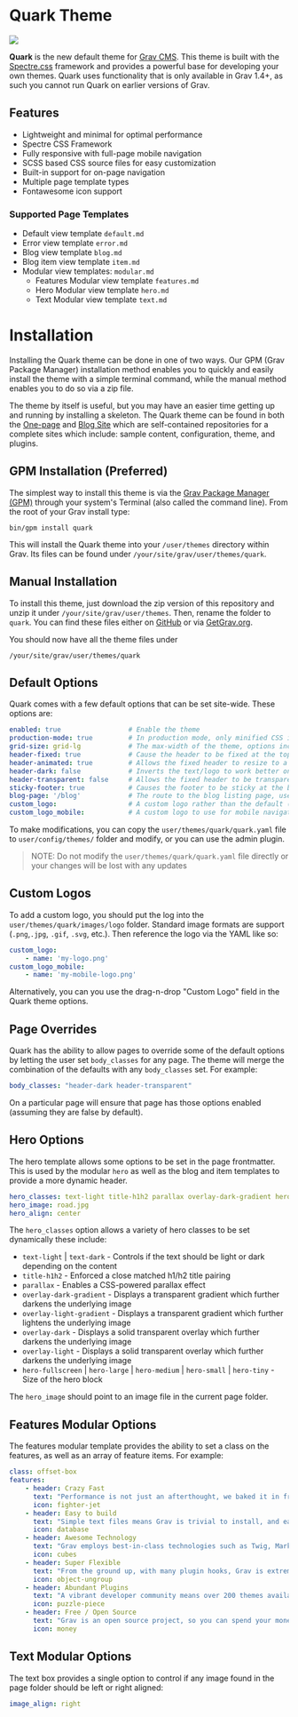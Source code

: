 # Quark Theme

![](assets/quark-screenshots.jpg)

**Quark** is the new default theme for [Grav CMS](http://github.com/getgrav/grav).  This theme is built with the [Spectre.css](https://picturepan2.github.io/spectre/) framework and provides a powerful base for developing your own themes. Quark uses functionality that is only available in Grav 1.4+, as such you cannot run Quark on earlier versions of Grav.

## Features

* Lightweight and minimal for optimal performance
* Spectre CSS Framework
* Fully responsive with full-page mobile navigation
* SCSS based CSS source files for easy customization
* Built-in support for on-page navigation
* Multiple page template types
* Fontawesome icon support

### Supported Page Templates

* Default view template `default.md`
* Error view template `error.md`
* Blog view template `blog.md`
* Blog item view template `item.md`
* Modular view templates: `modular.md`
  * Features Modular view template `features.md`
  * Hero Modular view template `hero.md`
  * Text Modular view template `text.md`

# Installation

Installing the Quark theme can be done in one of two ways. Our GPM (Grav Package Manager) installation method enables you to quickly and easily install the theme with a simple terminal command, while the manual method enables you to do so via a zip file. 

The theme by itself is useful, but you may have an easier time getting up and running by installing a skeleton. The Quark theme can be found in both the [One-page](https://github.com/getgrav/grav-skeleton-onepage-site) and [Blog Site](https://github.com/getgrav/grav-skeleton-blog-site) which are self-contained repositories for a complete sites which include: sample content, configuration, theme, and plugins.

## GPM Installation (Preferred)

The simplest way to install this theme is via the [Grav Package Manager (GPM)](https://learn.getgrav.org/16/cli-console/grav-cli-gpm) through your system's Terminal (also called the command line).  From the root of your Grav install type:

    bin/gpm install quark

This will install the Quark theme into your `/user/themes` directory within Grav. Its files can be found under `/your/site/grav/user/themes/quark`.

## Manual Installation

To install this theme, just download the zip version of this repository and unzip it under `/your/site/grav/user/themes`. Then, rename the folder to `quark`. You can find these files either on [GitHub](https://github.com/getgrav/grav-theme-quark) or via [GetGrav.org](http://getgrav.org/downloads/themes).

You should now have all the theme files under

    /your/site/grav/user/themes/quark

## Default Options

Quark comes with a few default options that can be set site-wide.  These options are:

```yaml
enabled: true                 # Enable the theme
production-mode: true         # In production mode, only minified CSS is used. When disabled, nested CSS with sourcemaps are enabled
grid-size: grid-lg            # The max-width of the theme, options include: `grid-xl`, `grid-lg`, and `grid-md`
header-fixed: true            # Cause the header to be fixed at the top of the browser
header-animated: true         # Allows the fixed header to resize to a smaller header when scrolled
header-dark: false            # Inverts the text/logo to work better on dark backgrounds
header-transparent: false     # Allows the fixed header to be transparent over the page
sticky-footer: true           # Causes the footer to be sticky at the bottom of the page
blog-page: '/blog'            # The route to the blog listing page, useful for a blog style layout with sidebar
custom_logo:                  # A custom logo rather than the default (see below)  
custom_logo_mobile:           # A custom logo to use for mobile navigation
```

To make modifications, you can copy the `user/themes/quark/quark.yaml` file to `user/config/themes/` folder and modify, or you can use the admin plugin.

> NOTE: Do not modify the `user/themes/quark/quark.yaml` file directly or your changes will be lost with any updates

## Custom Logos

To add a custom logo, you should put the log into the `user/themes/quark/images/logo` folder.  Standard image formats are support (`.png`,`.jpg`, `.gif`, `.svg`, etc.).  Then reference the logo via the YAML like so:

```yaml
custom_logo:
    - name: 'my-logo.png'
custom_logo_mobile:
    - name: 'my-mobile-logo.png'    
```

Alternatively, you can you use the drag-n-drop "Custom Logo" field in the Quark theme options.

## Page Overrides

Quark has the ability to allow pages to override some of the default options by letting the user set `body_classes` for any page.  The theme will merge the combination of the defaults with any `body_classes` set. For example:

```yaml
body_classes: "header-dark header-transparent"
```

On a particular page will ensure that page has those options enabled (assuming they are false by default).

## Hero Options

The hero template allows some options to be set in the page frontmatter. This is used by the modular `hero` as well as the blog and item templates to provide a more dynamic header.

```yaml
hero_classes: text-light title-h1h2 parallax overlay-dark-gradient hero-large
hero_image: road.jpg
hero_align: center
```

The `hero_classes` option allows a variety of hero classes to be set dynamically these include:

* `text-light` | `text-dark` - Controls if the text should be light or dark depending on the content
* `title-h1h2` - Enforced a close matched h1/h2 title pairing
* `parallax` - Enables a CSS-powered parallax effect
* `overlay-dark-gradient` - Displays a transparent gradient which further darkens the underlying image
* `overlay-light-gradient` - Displays a transparent gradient which further lightens the underlying image
* `overlay-dark` - Displays a solid transparent overlay which further darkens the underlying image
* `overlay-light` - Displays a solid transparent overlay which further darkens the underlying image
* `hero-fullscreen` | `hero-large` | `hero-medium` | `hero-small` | `hero-tiny` - Size of the hero block

The `hero_image` should point to an image file in the current page folder.

## Features Modular Options

The features modular template provides the ability to set a class on the features, as well as an array of feature items.  For example:

```yaml
class: offset-box
features:
    - header: Crazy Fast
      text: "Performance is not just an afterthought, we baked it in from the start!"
      icon: fighter-jet
    - header: Easy to build
      text: "Simple text files means Grav is trivial to install, and easy to maintain"
      icon: database
    - header: Awesome Technology
      text: "Grav employs best-in-class technologies such as Twig, Markdown &amp; Yaml"
      icon: cubes
    - header: Super Flexible
      text: "From the ground up, with many plugin hooks, Grav is extremely extensible"
      icon: object-ungroup
    - header: Abundant Plugins
      text: "A vibrant developer community means over 200 themes available to download"
      icon: puzzle-piece
    - header: Free / Open Source
      text: "Grav is an open source project, so you can spend your money on other stuff"
      icon: money 
```

## Text Modular Options

The text box provides a single option to control if any image found in the page folder should be left or right aligned:

```yaml
image_align: right
```


